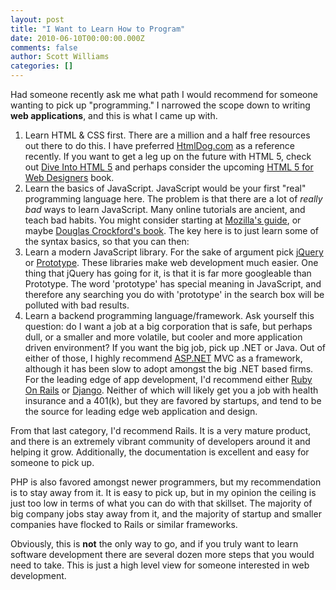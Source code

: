 ```yaml
---
layout: post
title: "I Want to Learn How to Program"
date: 2010-06-10T00:00:00.000Z
comments: false
author: Scott Williams
categories: []
---
```

Had someone recently ask me what path I would recommend for someone wanting to pick up "programming." I narrowed the scope down to writing <b>web applications</b>, and this is what I came up with.

<ol>
<li>Learn HTML &amp; CSS first. There are a million and a half free resources out there to do this. I have preferred <a href="http://www.htmldog.com/">HtmlDog.com</a> as a reference recently. If you want to get a leg up on the future with HTML 5, check out <a href="http://diveintohtml5.org/">Dive Into HTML 5</a> and perhaps consider the upcoming <a href="http://books.alistapart.com/product/html5-for-web-designers">HTML 5 for Web Designers</a> book.</li> <li>Learn the basics of JavaScript. JavaScript would be your first "real" programming language here. The problem is that there are a lot of <i>really bad</i> ways to learn JavaScript. Many online tutorials are ancient, and teach bad habits. You might consider starting at <a href="https://developer.mozilla.org/en/Core_JavaScript_1.5_Guide">Mozilla's guide</a>, or maybe <a href="http://www.amazon.com/exec/obidos/ASIN/0596517742/wrrrldwideweb">Douglas Crockford's book</a>. The key here is to just learn some of the syntax basics, so that you can then:</li> <li>Learn a modern JavaScript library. For the sake of argument pick <a href="http://jquery.com/">jQuery</a> or <a href="http://www.prototypejs.org/">Prototype</a>. These libraries make web development much easier. One thing that jQuery has going for it, is that it is far more googleable than Prototype. The word 'prototype' has special meaning in JavaScript, and therefore any searching you do with 'prototype' in the search box will be polluted with bad results. </li> <li>Learn a backend programming language/framework. Ask yourself this question: do I want a job at a big corporation that is safe, but perhaps dull, or a smaller and more volatile, but cooler and more application driven environment? If you want the big job, pick up .NET or Java. Out of either of those, I highly recommend <a href="http://ASP.NET">ASP.NET</a> MVC as a framework, although it has been slow to adopt amongst the big .NET based firms. For the leading edge of app development, I'd recommend either <a href="http://rubyonrails.org/">Ruby On Rails</a> or <a href="http://www.djangoproject.com/">Django</a>. Neither of which will likely get you a job with health insurance and a 401(k), but they are favored by startups, and tend to be the source for leading edge web application and design.</li> </ol>

From that last category, I'd recommend Rails. It is a very mature product, and there is an extremely vibrant community of developers around it and helping it grow. Additionally, the documentation is excellent and easy for someone to pick up.

PHP is also favored amongst newer programmers, but my recommendation is to stay away from it. It is easy to pick up, but in my opinion the ceiling is just too low in terms of what you can do with that skillset. The majority of big company jobs stay away from it, and the majority of startup and smaller companies have flocked to Rails or similar frameworks.

Obviously, this is <b>not</b> the only way to go, and if you truly want to learn software development there are several dozen more steps that you would need to take. This is just a high level view for someone interested in web development.
